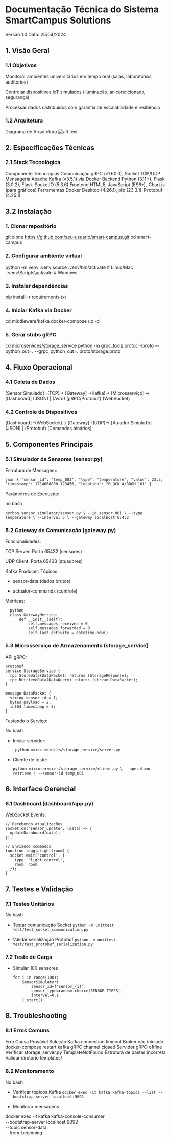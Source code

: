 # Documentação Técnica do Sistema SmartCampus Solutions
Versão 1.0
Data: 25/04/2024

## 1. Visão Geral
### 1.1 Objetivos
Monitorar ambientes universitários em tempo real (salas, laboratórios, auditórios)

Controlar dispositivos IoT simulados (iluminação, ar-condicionado, segurança)

Processar dados distribuídos com garantia de escalabilidade e resiliência

### 1.2 Arquitetura
Diagrama de Arquitetura
![alt text](image-1.png)
## 2. Especificações Técnicas
### 2.1 Stack Tecnológica
Componente	Tecnologias
Comunicação	gRPC (v1.60.0), Socket TCP/UDP
Mensageria	Apache Kafka (v3.5.1) via Docker
Backend	Python (3.11+), Flask (3.0.2), Flask-SocketIO (5.3.6)
Frontend	HTML5, JavaScript (ES6+), Chart.js (para gráficos)
Ferramentas	Docker Desktop (4.26.1), pip (23.3.1), Protobuf (4.25.1)

## 3.2 Instalação

 ### 1. Clonar repositório
git clone https://github.com/seu-usuario/smart-campus.git
cd smart-campus

  ### 2. Configurar ambiente virtual
python -m venv .venv
source .venv/bin/activate  # Linux/Mac
.\.venv\Scripts\activate   # Windows

  ### 3. Instalar dependências
pip install -r requirements.txt

  ### 4. Iniciar Kafka via Docker
cd middleware/kafka
docker-compose up -d

  ### 5. Gerar stubs gRPC
cd microservices/storage_service
python -m grpc_tools.protoc -Iproto --python_out=. --grpc_python_out=. proto/storage.proto
## 4. Fluxo Operacional
### 4.1 Coleta de Dados
[Sensor Simulado] -(TCP)→ [Gateway] -(Kafka)→ [Microsserviço] → [Dashboard]
  (JSON)            |        (Avro)            (gRPC/Protobuf)  (WebSocket)
### 4.2 Controle de Dispositivos
[Dashboard] -(WebSocket)→ [Gateway] -(UDP)→ [Atuador Simulado]
  (JSON)       |            (Protobuf)        (Comandos binários)
## 5. Componentes Principais
### 5.1 Simulador de Sensores (sensor.py)
Estrutura de Mensagem:

`json
{
  "sensor_id": "temp_001",
  "type": "temperature",
  "value": 23.5,
  "timestamp": 1714060800.123456,
  "location": "BLOCK_A/ROOM_101"
}`

Parâmetros de Execução:

no bash 

`python sensor_simulator/sensor.py \
  --id sensor_001 \
  --type temperature \
  --interval 5 \
  --gateway localhost:65432`
### 5.2 Gateway de Comunicação (gateway.py)
Funcionalidades:

TCP Server: Porta 65432 (sensores)

UDP Client: Porta 65433 (atuadores)

Kafka Producer: Tópicos:

  - sensor-data (dados brutos)

  -  actuator-commands (controle)

 Métricas:

      python
      class GatewayMetrics:
          def __init__(self):
              self.messages_received = 0
              self.messages_forwarded = 0
              self.last_activity = datetime.now()
### 5.3 Microsserviço de Armazenamento (storage_service)
API gRPC:

    protobuf
    service StorageService {
      rpc StoreData(DataPacket) returns (StorageResponse);
      rpc RetrieveData(DataQuery) returns (stream DataPacket);
    }

    message DataPacket {
      string sensor_id = 1;
      bytes payload = 2;
      int64 timestamp = 3;
    }
Testando o Serviço:

No bash
- Iniciar servidor:

  ` python microservices/storage_service/server.py`

- Cliente de teste:

  `python microservices/storage_service/client.py \
    --operation retrieve \
    --sensor-id temp_001`
## 6. Interface Gerencial
### 6.1 Dashboard (dashboard/app.py)


WebSocket Events:


    // Recebendo atualizações
    socket.on('sensor_update', (data) => {
      updateDashboard(data);
    });

    // Enviando comandos
    function toggleLight(room) {
      socket.emit('control', {
        type: 'light_control',
        room: room
      });
    }
## 7. Testes e Validação
### 7.1 Testes Unitários
No bash
- Testar comunicação Socket
`python -m unittest test/test_socket_communication.py`

- Validar serialização Protobuf
`python -m unittest test/test_protobuf_serialization.py`
### 7.2 Teste de Carga

- Simular 100 sensores

      for i in range(100):
          SensorSimulator(
              sensor_id=f"sensor_{i}",
              sensor_type=random.choice(SENSOR_TYPES),
              interval=0.1
          ).start()
          
## 8. Troubleshooting
### 8.1 Erros Comuns
Erro	Causa Provável	Solução
Kafka connection timeout	Broker não iniciado	docker-compose restart kafka
gRPC channel closed	Servidor gRPC offline	Verificar storage_server.py
TemplateNotFound	Estrutura de pastas incorreta	Validar diretório templates/
### 8.2 Monitoramento
No bash
- Verificar tópicos Kafka
`docker exec -it kafka kafka-topics --list --bootstrap-server localhost:9092`

-  Monitorar mensagens

docker exec -it kafka kafka-console-consumer \
  --bootstrap-server localhost:9092 \
  --topic sensor-data \
  --from-beginning


